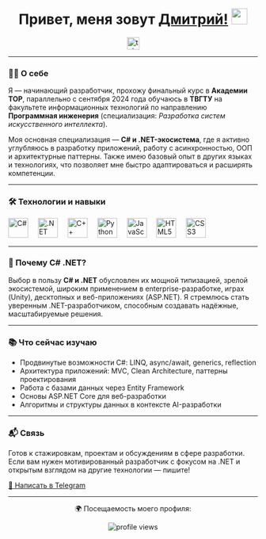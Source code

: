 <h1 align="center">Привет, меня зовут <a href="https://daniilshat.ru" target="_blank">Дмитрий!</a> 
<img src="https://github.com/blackcater/blackcater/raw/main/images/Hi.gif" height="32" />
</h1>

<div align="center">
  <a href="https://t.me/levkin_still" target="_blank">
    <img src="https://img.shields.io/static/v1?message=Telegram&logo=telegram&label=&color=2CA5E0&logoColor=white&labelColor=&style=for-the-badge" height="25" alt="telegram logo" />
  </a>
</div>

---

### 👨‍💻 О себе

Я — начинающий разработчик, прохожу финальный курс в **Академии TOP**, параллельно с сентября 2024 года обучаюсь в **ТВГТУ** на факультете информационных технологий по направлению **Программная инженерия** (специализация: *Разработка систем искусственного интеллекта*).

Моя основная специализация — **C# и .NET-экосистема**, где я активно углубляюсь в разработку приложений, работу с асинхронностью, ООП и архитектурные паттерны. Также имею базовый опыт в других языках и технологиях, что позволяет мне быстро адаптироваться и расширять компетенции.

---

### 🛠 Технологии и навыки

<div align="left">
  <img src="https://skillicons.dev/icons?i=cs" height="40" alt="C#" />
  <img width="12" />
  <img src="https://skillicons.dev/icons?i=dotnet" height="40" alt=".NET" />
  <img width="12" />
  <img src="https://skillicons.dev/icons?i=cpp" height="40" alt="C++" />
  <img width="12" />
  <img src="https://skillicons.dev/icons?i=py" height="40" alt="Python" />
  <img width="12" />
  <img src="https://cdn.jsdelivr.net/gh/devicons/devicon/icons/javascript/javascript-original.svg" height="40" alt="JavaScript" />
  <img width="12" />
  <img src="https://cdn.jsdelivr.net/gh/devicons/devicon/icons/html5/html5-original.svg" height="40" alt="HTML5" />
  <img width="12" />
  <img src="https://cdn.jsdelivr.net/gh/devicons/devicon/icons/css3/css3-original.svg" height="40" alt="CSS3" />
</div>

---

### 🎯 Почему C# .NET?

Выбор в пользу **C# и .NET** обусловлен их мощной типизацией, зрелой экосистемой, широким применением в enterprise-разработке, играх (Unity), десктопных и веб-приложениях (ASP.NET). Я стремлюсь стать уверенным .NET-разработчиком, способным создавать надёжные, масштабируемые решения.

---

### 📚 Что сейчас изучаю

- Продвинутые возможности C#: LINQ, async/await, generics, reflection
- Архитектура приложений: MVC, Clean Architecture, паттерны проектирования
- Работа с базами данных через Entity Framework
- Основы ASP.NET Core для веб-разработки
- Алгоритмы и структуры данных в контексте AI-разработки

---

### 📬 Связь

Готов к стажировкам, проектам и обсуждениям в сфере разработки.  
Если вам нужен мотивированный разработчик с фокусом на .NET и открытым взглядом на другие технологии — пишите!

<a href="https://t.me/levkin_still" target="_blank">💬 Написать в Telegram</a>

---

<p align="center">🌍 Посещаемость моего профиля:</p>
<p align="center">
  <img src="https://komarev.com/ghpvc/?username=dmitry-yourusername&label=Profile%20views&color=0e76a8&style=flat" alt="profile views" />
</p>
